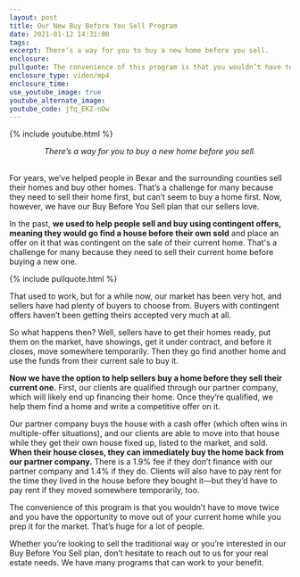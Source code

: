 ```yaml
---
layout: post
title: Our New Buy Before You Sell Program
date: 2021-01-12 14:31:00
tags:
excerpt: There’s a way for you to buy a new home before you sell.
enclosure:
pullquote: The convenience of this program is that you wouldn’t have to move twice.
enclosure_type: video/mp4
enclosure_time:
use_youtube_image: true
youtube_alternate_image:
youtube_code: jfq_EKZ-nDw
---
```


{% include youtube.html %}

<center><em>There&rsquo;s a way for you to buy a new home before you sell.</em></center>

<center>&nbsp;</center>

For years, we’ve helped people in Bexar and the surrounding counties sell their homes and buy other homes. That’s a challenge for many because they need to sell their home first, but can’t seem to buy a home first. Now, however, we have our Buy Before You Sell plan that our sellers love.

In the past, **we used to help people sell and buy using contingent offers, meaning they would go find a house before their own sold** and place an offer on it that was contingent on the sale of their current home. That's a challenge for many because they need to sell their current home before buying a new one.

{% include pullquote.html %}

That used to work, but for a while now, our market has been very hot, and sellers have had plenty of buyers to choose from. Buyers with contingent offers haven’t been getting theirs accepted very much at all.

So what happens then? Well, sellers have to get their homes ready, put them on the market, have showings, get it under contract, and before it closes, move somewhere temporarily. Then they go find another home and use the funds from their current sale to buy it.

**Now we have the option to help sellers buy a home before they sell their current one.** First, our clients are qualified through our partner company, which will likely end up financing their home. Once they’re qualified, we help them find a home and write a competitive offer on it.&nbsp;

Our partner company buys the house with a cash offer (which often wins in multiple-offer situations), and our clients are able to move into that house while they get their own house fixed up, listed to the market, and sold. **When their house closes, they can immediately buy the home back from our partner company.** There is a 1.9% fee if they don’t finance with our partner company and 1.4% if they do. Clients will also have to pay rent for the time they lived in the house before they bought it—but they’d have to pay rent if they moved somewhere temporarily, too.

The convenience of this program is that you wouldn’t have to move twice and you have the opportunity to move out of your current home while you prep it for the market. That’s huge for a lot of people.

Whether you’re looking to sell the traditional way or you’re interested in our Buy Before You Sell plan, don’t hesitate to reach out to us for your real estate needs. We have many programs that can work to your benefit.
